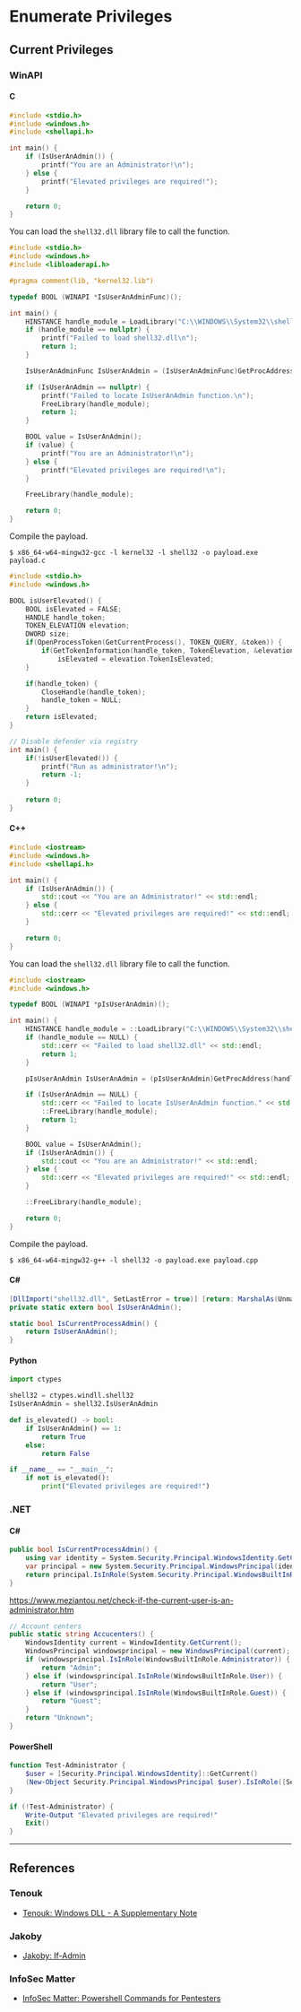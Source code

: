 # Enumerate Privileges

## Current Privileges

### WinAPI

#### C

```c
#include <stdio.h>
#include <windows.h>
#include <shellapi.h>

int main() {
    if (IsUserAnAdmin()) {
        printf("You are an Administrator!\n");
    } else {
        printf("Elevated privileges are required!");
    }

    return 0;
}
```

You can load the `shell32.dll` library file to call the function.

```c
#include <stdio.h>
#include <windows.h>
#include <libloaderapi.h>

#pragma comment(lib, "kernel32.lib")

typedef BOOL (WINAPI *IsUserAnAdminFunc)();

int main() {
	HINSTANCE handle_module = LoadLibrary("C:\\WINDOWS\\System32\\shell32.dll");
    if (handle_module == nullptr) {
        printf("Failed to load shell32.dll\n");
        return 1;
    }

	IsUserAnAdminFunc IsUserAnAdmin = (IsUserAnAdminFunc)GetProcAddress(handle_module, "IsUserAnAdmin");

    if (IsUserAnAdmin == nullptr) {
        printf("Failed to locate IsUserAnAdmin function.\n");
        FreeLibrary(handle_module);
        return 1;
    }

    BOOL value = IsUserAnAdmin();
    if (value) {
        printf("You are an Administrator!\n");
    } else {
        printf("Elevated privileges are required!\n");
    }

    FreeLibrary(handle_module);

    return 0;
}
```

Compile the payload.

```
$ x86_64-w64-mingw32-gcc -l kernel32 -l shell32 -o payload.exe payload.c
```

```c
#include <stdio.h>
#include <windows.h>

BOOL isUserElevated() {
    BOOL isElevated = FALSE;
    HANDLE handle_token;
    TOKEN_ELEVATION elevation;
    DWORD size;
    if(OpenProcessToken(GetCurrentProcess(), TOKEN_QUERY, &token)) {
        if(GetTokenInformation(handle_token, TokenElevation, &elevation, sizeof(elevation), &size))
            isElevated = elevation.TokenIsElevated;
    }

    if(handle_token) {
        CloseHandle(handle_token);
        handle_token = NULL;
    }
    return isElevated;
}

// Disable defender via registry
int main() {
    if(!isUserElevated()) {
        printf("Run as administrator!\n");
        return -1;
    }
    
    return 0;
}
```

#### C++

```cpp
#include <iostream>
#include <windows.h>
#include <shellapi.h>

int main() {
    if (IsUserAnAdmin()) {
        std::cout << "You are an Administrator!" << std::endl;
    } else {
	    std::cerr << "Elevated privileges are required!" << std::endl;
    }

    return 0;
}
```

You can load the `shell32.dll` library file to call the function.

```cpp
#include <iostream>
#include <windows.h>

typedef BOOL (WINAPI *pIsUserAnAdmin)();

int main() {
	HINSTANCE handle_module = ::LoadLibrary("C:\\WINDOWS\\System32\\shell32.dll");
    if (handle_module == NULL) {
        std::cerr << "Failed to load shell32.dll" << std::endl;
        return 1;
    }

	pIsUserAnAdmin IsUserAnAdmin = (pIsUserAnAdmin)GetProcAddress(handle_module, "IsUserAnAdmin");

    if (IsUserAnAdmin == NULL) {
        std::cerr << "Failed to locate IsUserAnAdmin function." << std::endl;
        ::FreeLibrary(handle_module);
        return 1;
    }

    BOOL value = IsUserAnAdmin();
    if (IsUserAnAdmin()) {
        std::cout << "You are an Administrator!" << std::endl;
    } else {
	    std::cerr << "Elevated privileges are required!" << std::endl;
    }

    ::FreeLibrary(handle_module);

    return 0;
}
```

Compile the payload.

```
$ x86_64-w64-mingw32-g++ -l shell32 -o payload.exe payload.cpp
```

#### C\#

```csharp
[DllImport("shell32.dll", SetLastError = true)] [return: MarshalAs(UnmanagedType.Bool)]
private static extern bool IsUserAnAdmin();

static bool IsCurrentProcessAdmin() {
    return IsUserAnAdmin();
}
```

#### Python

```python
import ctypes

shell32 = ctypes.windll.shell32
IsUserAnAdmin = shell32.IsUserAnAdmin

def is_elevated() -> bool:
    if IsUserAnAdmin() == 1:
        return True
    else:
        return False

if __name__ == "__main__":
    if not is_elevated():
        print("Elevated privileges are required!")
```

### .NET

#### C\#

```csharp
public bool IsCurrentProcessAdmin() {
    using var identity = System.Security.Principal.WindowsIdentity.GetCurrent();
    var principal = new System.Security.Principal.WindowsPrincipal(identity);
    return principal.IsInRole(System.Security.Principal.WindowsBuiltInRole.Administrator);
}
```

https://www.meziantou.net/check-if-the-current-user-is-an-administrator.htm

```cs
// Account centers
public static string Accucenters() {
    WindowsIdentity current = WindowIdentity.GetCurrent();
    WindowsPrincipal windowsprincipal = new WindowsPrincipal(current);
    if (windowsprincipal.IsInRole(WindowsBuiltInRole.Administrator)) {
        return "Admin";
    } else if (windowsprincipal.IsInRole(WindowsBuiltInRole.User)) {
        return "User";
    } else if (windowsprincipal.IsInRole(WindowsBuiltInRole.Guest)) {
        return "Guest";
    }
    return "Unknown";
}
```

#### PowerShell

```powershell
function Test-Administrator {
    $user = [Security.Principal.WindowsIdentity]::GetCurrent()
    (New-Object Security.Principal.WindowsPrincipal $user).IsInRole([Security.Principal.WindowsBuiltinRole]::Administrator)
}

if (!Test-Administrator) {
	Write-Output "Elevated privileges are required!"
	Exit()
}
```

---
## References

### Tenouk

- [Tenouk: Windows DLL - A Supplementary Note](https://www.tenouk.com/cbbccfunction.html)

### Jakoby

- [Jakoby: If-Admin](https://github.com/I-Am-Jakoby/PowerShell-for-Hackers/blob/main/Functions/If-Admin.md)

### InfoSec Matter

- [InfoSec Matter: Powershell Commands for Pentesters](https://www.infosecmatter.com/powershell-commands-for-pentesters/)